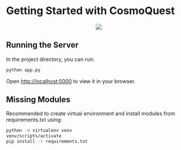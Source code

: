 # Getting Started with CosmoQuest

<p align="center">
<a href="#">
    <img src="https://skillicons.dev/icons?i=html,tailwind,flask" />
</a>
</p>

## Running the Server

In the project directory, you can run:

```bash
python app.py
```

Open <http://localhost:5000> to view it in your browser.

## Missing Modules

Recommended to create virtual environment and install modules from requirements.txt using:

```bash
python -m virtualenv venv
venv/scripts/activate
pip install -r requirements.txt
```
